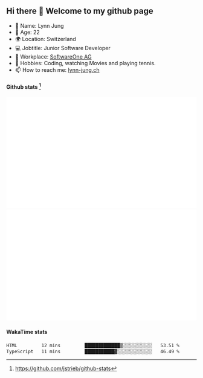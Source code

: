 ## Hi there 👋 Welcome to my github page

- 🧑 Name: Lynn Jung
- 🔞 Age: 22
- 🌍 Location: Switzerland
- 💻 Jobtitle: Junior Software Developer
- 🏢 Workplace: [SoftwareOne AG](https://www.softwareone.com/)
- 🎾 Hobbies: Coding, watching Movies and playing tennis.
- 📫 How to reach me: [lynn-jung.ch](https://lynn-jung.ch/)


#### Github stats [^1]
![](https://github.com/lynn-jung/github-stats/blob/master/generated/overview.svg)  ![](https://github.com/lynn-jung/github-stats/blob/master/generated/languages.svg)


#### WakaTime stats
<!--START_SECTION:waka-->

```text
HTML         12 mins         █████████████▒░░░░░░░░░░░   53.51 %
TypeScript   11 mins         ███████████▓░░░░░░░░░░░░░   46.49 %
```

<!--END_SECTION:waka-->

[^1]: https://github.com/jstrieb/github-stats
